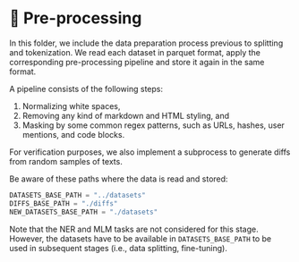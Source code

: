 # :wrench: Pre-processing

In this folder, we include the data preparation process previous to splitting and tokenization. We read each dataset in parquet format, apply the corresponding pre-processing pipeline and store it again in the same format.

A pipeline consists of the following steps:
1. Normalizing white spaces,
2. Removing any kind of markdown and HTML styling, and
3. Masking by some common regex patterns, such as URLs, hashes, user mentions, and code blocks.

For verification purposes, we also implement a subprocess to generate diffs from random samples of texts.

Be aware of these paths where the data is read and stored:

```python
DATASETS_BASE_PATH = "../datasets"
DIFFS_BASE_PATH = "./diffs"
NEW_DATASETS_BASE_PATH = "./datasets"
```

Note that the NER and MLM tasks are not considered for this stage. However, the datasets have to be available in `DATASETS_BASE_PATH` to be used in subsequent stages (i.e., data splitting, fine-tuning).
